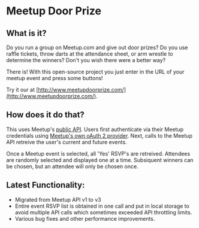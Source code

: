 # Meetup Door Prize

## What is it?
Do you run a group on Meetup.com and give out door prizes?  Do you use raffle tickets, throw darts at the attendance sheet, or arm wrestle to determine the winners?
Don't you wish there were a better way?

There is!  With this open-source project you just enter in the URL of your meetup event and press some buttons!

Try it our at [http://www.meetupdoorprize.com/](http://www.meetupdoorprize.com/).

## How does it do that?
This uses Meetup's [public API](https://www.meetup.com/meetup_api/).  Users first authenticate via their Meetup credentials using [Meetup's own oAuth 2 provider](https://www.meetup.com/meetup_api/auth/#oauth2).  Next, calls to the Meetup API retreive the user's current and future events.

Once a Meetup event is selected, all 'Yes' RSVP's are retreived.  Attendees are randomly selected and displayed one at a time.  Subsiquent winners can be chosen, but an attendee will only be chosen once.

## Latest Functionality:
- Migrated from Meetup API v1 to v3
- Entire event RSVP list is obtained in one call and put in local storage to avoid multiple API calls which sometimes exceeded API throttling limits.
- Various bug fixes and other performance improvements.